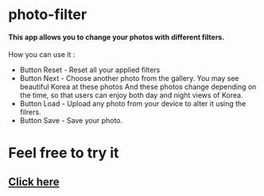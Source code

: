 # photo-filter

#### This app allows you to change your photos with different filters.


How you can use it :

* Button Reset - Reset all your applied filters
* Button Next -  Сhoose another photo from the gallery. You may see beautiful Korea at these photos And these photos change depending on the time, so that users can enjoy both day and night views of Korea.
* Button Load -  Upload any photo from your device to alter it using the filrers.
* Button Save - Save your photo.

# Feel free to try it  
## [Click here](https://spolienko.github.io/photo-filter/photo-filter/ "Link")
